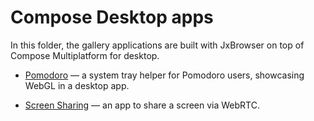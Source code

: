# Compose Desktop apps

In this folder, the gallery applications are built with JxBrowser
on top of Compose Multiplatform for desktop.

* [Pomodoro](pomodoro/README.md) —
a system tray helper for Pomodoro users, showcasing WebGL in a desktop app.

* [Screen Sharing](screen-share/README.md) —
an app to share a screen via WebRTC.
